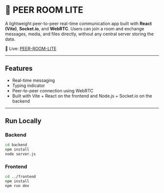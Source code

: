 # 🧩 PEER ROOM LITE

A lightweight peer-to-peer real-time communication app built with **React (Vite)**, **Socket.io**, and **WebRTC**. Users can join a room and exchange messages, media, and files directly, without any central server storing the data.

🔗 Live: [PEER-ROOM-LITE](https://peer-room-lite.vercel.app/)

---

## Features

- Real-time messaging
- Typing indicator
- Peer-to-peer connection using WebRTC
- Built with Vite + React on the frontend and Node.js + Socket.io on the backend

---

## Run Locally

### Backend
```bash
cd backend
npm install
node server.js
```
### Frontend
```bash
cd ../frontend
npm install
npm run dev
```
